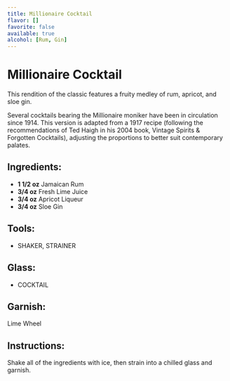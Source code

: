 ```yaml
---
title: Millionaire Cocktail
flavor: []
favorite: false
available: true
alcohol: [Rum, Gin]
---
```

# Millionaire Cocktail

This rendition of the classic features a fruity medley of rum, apricot, and sloe gin.

Several cocktails bearing the Millionaire moniker have been in circulation since 1914. This version is adapted from a 1917 recipe (following the recommendations of Ted Haigh in his 2004 book, Vintage Spirits & Forgotten Cocktails), adjusting the proportions to better suit contemporary palates.

## Ingredients:
- **1 1/2 oz** Jamaican Rum
- **3/4 oz** Fresh Lime Juice
- **3/4 oz** Apricot Liqueur
- **3/4 oz** Sloe Gin

## Tools:
- SHAKER, STRAINER

## Glass:
- COCKTAIL

## Garnish:
 Lime Wheel

## Instructions:
Shake all of the ingredients with ice, then strain into a chilled glass and garnish.




